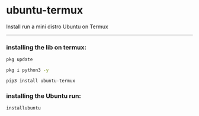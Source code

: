 # ubuntu-termux
Install run a mini distro Ubuntu on Termux

<hr/>

### installing the lib on termux:

```sh
pkg update

pkg i python3 -y

pip3 install ubuntu-termux
```

###  installing the Ubuntu run:

```sh
installubuntu
```

